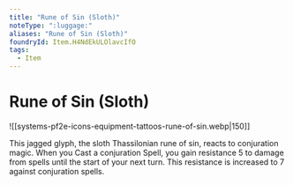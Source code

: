 ```yaml
---
title: "Rune of Sin (Sloth)"
noteType: ":luggage:"
aliases: "Rune of Sin (Sloth)"
foundryId: Item.H4NdEkULOlavcIfO
tags:
  - Item
---
```


# Rune of Sin (Sloth)
![[systems-pf2e-icons-equipment-tattoos-rune-of-sin.webp|150]]

This jagged glyph, the sloth Thassilonian rune of sin, reacts to conjuration magic. When you Cast a conjuration Spell, you gain resistance 5 to damage from spells until the start of your next turn. This resistance is increased to 7 against conjuration spells.
